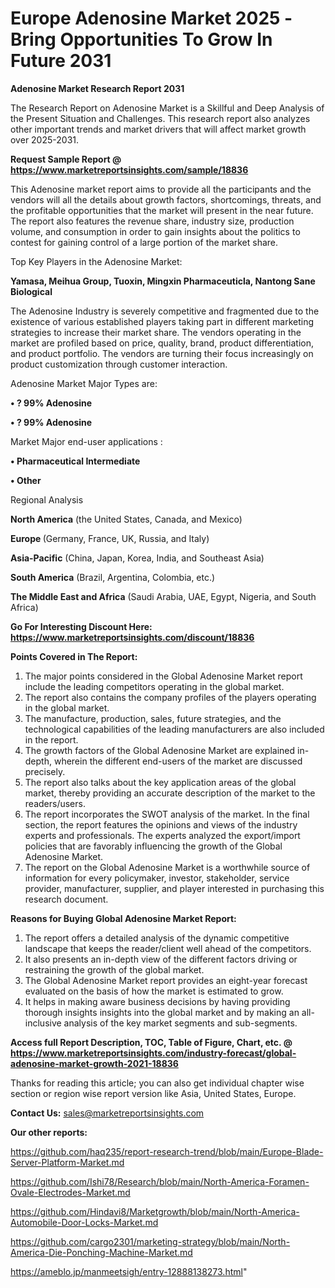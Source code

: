 # Europe Adenosine Market 2025 -Bring Opportunities To Grow In Future 2031

<strong>Adenosine Market Research Report 2031</strong>

The Research Report on Adenosine Market is a Skillful and Deep Analysis of the Present Situation and Challenges. This research report also analyzes other important trends and market drivers that will affect market growth over 2025-2031.

<strong>Request Sample Report @ <a href=https://www.marketreportsinsights.com/sample/18836>https://www.marketreportsinsights.com/sample/18836</a></strong>

This Adenosine market report aims to provide all the participants and the vendors will all the details about growth factors, shortcomings, threats, and the profitable opportunities that the market will present in the near future. The report also features the revenue share, industry size, production volume, and consumption in order to gain insights about the politics to contest for gaining control of a large portion of the market share.

Top Key Players in the Adenosine Market:

<strong>Yamasa, Meihua Group, Tuoxin, Mingxin Pharmaceuticla, Nantong Sane Biological</strong>

The Adenosine Industry is severely competitive and fragmented due to the existence of various established players taking part in different marketing strategies to increase their market share. The vendors operating in the market are profiled based on price, quality, brand, product differentiation, and product portfolio. The vendors are turning their focus increasingly on product customization through customer interaction.

Adenosine Market Major Types are:

<strong>• ? 99% Adenosine

• ? 99% Adenosine</strong>

Market Major end-user applications :

<strong>• Pharmaceutical Intermediate

• Other</strong>

Regional Analysis

</u><strong><b>North America</b></strong> (the United States, Canada, and Mexico)

<strong><b>Europe </b></strong>(Germany, France, UK, Russia, and Italy)

<strong><b>Asia-Pacific</b></strong> (China, Japan, Korea, India, and Southeast Asia)

<strong><b>South America</b></strong> (Brazil, Argentina, Colombia, etc.)

<strong><b>The Middle East and Africa</b></strong> (Saudi Arabia, UAE, Egypt, Nigeria, and South Africa)

<strong>Go For Interesting Discount Here: <a href=https://www.marketreportsinsights.com/discount/18836>https://www.marketreportsinsights.com/discount/18836</a></strong>

<strong>Points Covered in The Report:</strong>
<ol>
  <li>The major points considered in the Global Adenosine Market report include the leading competitors operating in the global market.</li>
  <li>The report also contains the company profiles of the players operating in the global market.</li>
  <li>The manufacture, production, sales, future strategies, and the technological capabilities of the leading manufacturers are also included in the report.</li>
  <li>The growth factors of the Global Adenosine Market are explained in-depth, wherein the different end-users of the market are discussed precisely.</li>
  <li>The report also talks about the key application areas of the global market, thereby providing an accurate description of the market to the readers/users.</li>
  <li>The report incorporates the SWOT analysis of the market. In the final section, the report features the opinions and views of the industry experts and professionals. The experts analyzed the export/import policies that are favorably influencing the growth of the Global Adenosine Market.</li>
  <li>The report on the Global Adenosine Market is a worthwhile source of information for every policymaker, investor, stakeholder, service provider, manufacturer, supplier, and player interested in purchasing this research document.</li>
</ol>
<strong>Reasons for Buying Global Adenosine Market Report:</strong>

<ol>
  <li>The report offers a detailed analysis of the dynamic competitive landscape that keeps the reader/client well ahead of the competitors.</li>
  <li>It also presents an in-depth view of the different factors driving or restraining the growth of the global market.</li>
  <li>The Global Adenosine Market report provides an eight-year forecast evaluated on the basis of how the market is estimated to grow.</li>
  <li>It helps in making aware business decisions by having providing thorough insights insights into the global market and by making an all-inclusive analysis of the key market segments and sub-segments.</li>
</ol>
<strong>Access full Report Description, TOC, Table of Figure, Chart, etc. @ <a href=https://www.marketreportsinsights.com/industry-forecast/global-adenosine-market-growth-2021-18836>https://www.marketreportsinsights.com/industry-forecast/global-adenosine-market-growth-2021-18836</a></strong>


Thanks for reading this article; you can also get individual chapter wise section or region wise report version like Asia, United States, Europe.

<strong>Contact Us:</strong>
sales@marketreportsinsights.com

<strong>Our other reports:</strong>

<a href=https://github.com/haq235/report-research-trend/blob/main/Europe-Blade-Server-Platform-Market.md>https://github.com/haq235/report-research-trend/blob/main/Europe-Blade-Server-Platform-Market.md</a>

<a href=https://github.com/Ishi78/Research/blob/main/North-America-Foramen-Ovale-Electrodes-Market.md>https://github.com/Ishi78/Research/blob/main/North-America-Foramen-Ovale-Electrodes-Market.md</a>

<a href=https://github.com/Hindavi8/Marketgrowth/blob/main/North-America-Automobile-Door-Locks-Market.md>https://github.com/Hindavi8/Marketgrowth/blob/main/North-America-Automobile-Door-Locks-Market.md</a>

<a href=https://github.com/cargo2301/marketing-strategy/blob/main/North-America-Die-Ponching-Machine-Market.md>https://github.com/cargo2301/marketing-strategy/blob/main/North-America-Die-Ponching-Machine-Market.md</a>

<a href=https://ameblo.jp/manmeetsigh/entry-12888138273.html>https://ameblo.jp/manmeetsigh/entry-12888138273.html</a>"

